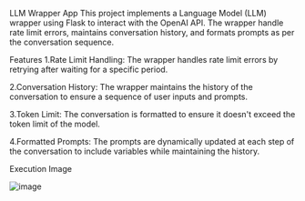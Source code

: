 LLM Wrapper App
This project implements a Language Model (LLM) wrapper using Flask to interact with the OpenAI API.
The wrapper  handle rate limit errors, maintains conversation history, and formats prompts as per the conversation sequence.

Features
1.Rate Limit Handling: The wrapper handles rate limit errors by retrying after waiting for a specific period.

2.Conversation History: The wrapper maintains the history of the conversation to ensure a sequence of user inputs and prompts.

3.Token Limit: The conversation is formatted to ensure it doesn't exceed the token limit of the model.

4.Formatted Prompts: The prompts are dynamically updated at each step of the conversation to include variables while maintaining the history.

Execution Image

![image](https://github.com/Vivek17020/LLM-Wrapper/assets/116427464/1e41586c-9057-4ecb-aaba-bd999bc208fb)
